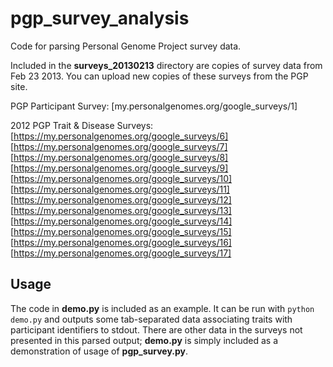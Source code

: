 pgp_survey_analysis
===================

Code for parsing Personal Genome Project survey data.

Included in the **surveys_20130213** directory are copies of survey data from 
Feb 23 2013. You can upload new copies of these surveys from the PGP site.

PGP Participant Survey:
[my.personalgenomes.org/google_surveys/1]

2012 PGP Trait & Disease Surveys:
[https://my.personalgenomes.org/google_surveys/6]
[https://my.personalgenomes.org/google_surveys/7]
[https://my.personalgenomes.org/google_surveys/8]
[https://my.personalgenomes.org/google_surveys/9]
[https://my.personalgenomes.org/google_surveys/10]
[https://my.personalgenomes.org/google_surveys/11]
[https://my.personalgenomes.org/google_surveys/12]
[https://my.personalgenomes.org/google_surveys/13]
[https://my.personalgenomes.org/google_surveys/14]
[https://my.personalgenomes.org/google_surveys/15]
[https://my.personalgenomes.org/google_surveys/16]
[https://my.personalgenomes.org/google_surveys/17]

Usage
-----

The code in **demo.py** is included as an example. It can be run with 
`python demo.py` and outputs some tab-separated data associating traits with 
participant identifiers to stdout. There are other data in the surveys not 
presented in this parsed output; **demo.py** is simply included as a 
demonstration of usage of **pgp_survey.py**.
